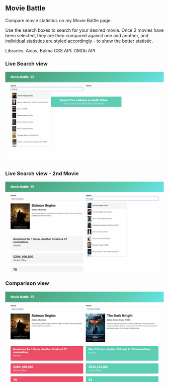 ## Movie Battle

Compare movie statistics on my Movie Battle page.

Use the search boxes to search for your desired movie. Once 2 movies have been selected, they are then compared against one and another, and individual statistics are styled accordingly - to show the better statistic.

Libraries: Axios, Bulma CSS
API: OMDb API


### Live Search view
![](images/desktop-view1.jpg)

### Live Search view - 2nd Movie
![](images/desktop-view2.jpg)

### Comparison view
![](images/desktop-view3.jpg)
